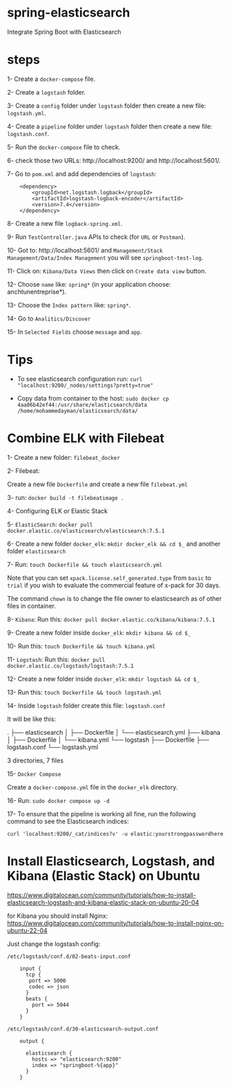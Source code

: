 # spring-elasticsearch
Integrate Spring Boot with Elasticsearch

# steps

1- Create a `docker-compose` file.

2- Create a `logstash` folder.

3- Create a `config` folder under `logstash` folder then create a new file: `logstash.yml`.

4- Create a `pipeline` folder under `logstash` folder then create a new file: `logstash.conf`.

5- Run the `docker-compose` file to check.

6- check those two URLs: http://localhost:9200/ and http://localhost:5601/.

7- Go to `pom.xml` and add dependencies of `logstash`:

		<dependency>
			<groupId>net.logstash.logback</groupId>
			<artifactId>logstash-logback-encoder</artifactId>
			<version>7.4</version>
		</dependency>

8- Create a new file `logback-spring.xml`.

9- Run `TestController.java` APIs to check (for `URL` or `Postman`).

10- Got to: http://localhost:5601/ and `Management/Stack Management/Data/Index Management` you will see `springboot-test-log`.

11- Click on: `Kibana/Data Views` then click on `Create data view` button.

12- Choose `name` like: `spring*` (in your application choose: anchtunentreprise*).

13- Choose the `Index pattern` like: `spring*`.

14- Go to `Analitics/Discover`

15- In `Selected Fields` choose `message` and `app`. 

# Tips

- To see elasticsearch configuration run: `curl "localhost:9200/_nodes/settings?pretty=true"`

- Copy data from container to the host: `sudo docker cp 4aa06b42ef44:/usr/share/elasticsearch/data /home/mohammedayman/elasticsearch/data/`

# Combine ELK with Filebeat

1- Create a new folder: `filebeat_docker`

2- Filebeat:

Create a new file `Dockerfile` and create a new file `filebeat.yml`

3- run: `docker build -t filebeatimage .`

4- Configuring ELK or Elastic Stack

5- `ElasticSearch`: `docker pull docker.elastic.co/elasticsearch/elasticsearch:7.5.1`

6- Create a new folder `docker_elk`: `mkdir docker_elk && cd $_` and another folder `elasticsearch`

7- Run: `touch Dockerfile && touch elasticsearch.yml`

Note that you can set `xpack.license.self_generated.type` from `basic` to `trial` if you wish to evaluate the commercial feature of x-pack for 30 days.

The command `chown` is to change the file owner to elasticsearch as of other files in container.

8- `Kibana`: Run this: `docker pull docker.elastic.co/kibana/kibana:7.5.1`

9- Create a new folder inside `docker_elk`: `mkdir kibana && cd $_`

10- Run this: `touch Dockerfile && touch kibana.yml`

11- `Logstash`: Run this: `docker pull docker.elastic.co/logstash/logstash:7.5.1`

12- Create a new folder inside `docker_elk`: `mkdir logstash && cd $_`

13- Run this: `touch Dockerfile && touch logstash.yml`

14- Inside `logstash` folder create this file: `logstash.conf`

It will be like this:

.
├── elasticsearch
│   ├── Dockerfile
│   └── elasticsearch.yml
├── kibana
│   ├── Dockerfile
│   └── kibana.yml
└── logstash
    ├── Dockerfile
    ├── logstash.conf
    └── logstash.yml
 
3 directories, 7 files


15- `Docker Compose`

Create a `docker-compose.yml` file in the `docker_elk` directory.

16- Run: `sudo docker compose up -d`

17- To ensure that the pipeline is working all fine, run the following command to see the Elasticsearch indices:

`curl 'localhost:9200/_cat/indices?v' -u elastic:yourstrongpasswordhere`

# Install Elasticsearch, Logstash, and Kibana (Elastic Stack) on Ubuntu


https://www.digitalocean.com/community/tutorials/how-to-install-elasticsearch-logstash-and-kibana-elastic-stack-on-ubuntu-20-04

for Kibana you should install Nginx: https://www.digitalocean.com/community/tutorials/how-to-install-nginx-on-ubuntu-22-04

Just change the logstash config:

`/etc/logstash/conf.d/02-beats-input.conf`

		input {
		  tcp {
		   port => 5000
		   codec => json
		  }
		  beats {
		    port => 5044
		  }
		}


`/etc/logstash/conf.d/30-elasticsearch-output.conf`
		 
		output {
		 
		  elasticsearch {
		    hosts => "elasticsearch:9200"
			index => "springboot-%{app}"
		  }
		}


















































































































		
